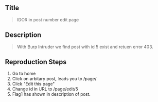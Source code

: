 
## Title
> IDOR in post number edit page

## Description
> With Burp Intruder we find post with id 5 exist and retuen error 403. 

## Reproduction Steps
1. Go to home 
2. Click on arbitary post, leads you to /page/<id>
3. Click "Edit this page"
4. Change id in URL to /page/edit/5
5. Flag1 has shown in description of post.
